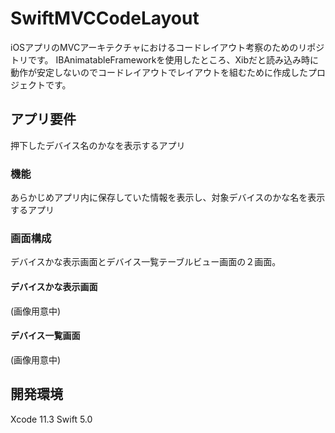 # SwiftMVCCodeLayout

iOSアプリのMVCアーキテクチャにおけるコードレイアウト考察のためのリポジトリです。
IBAnimatableFrameworkを使用したところ、Xibだと読み込み時に動作が安定しないのでコードレイアウトでレイアウトを組むために作成したプロジェクトです。

## アプリ要件
押下したデバイス名のかなを表示するアプリ

### 機能
あらかじめアプリ内に保存していた情報を表示し、対象デバイスのかな名を表示するアプリ

### 画面構成
デバイスかな表示画面とデバイス一覧テーブルビュー画面の２画面。
#### デバイスかな表示画面
(画像用意中)

#### デバイス一覧画面
(画像用意中)


## 開発環境
Xcode 11.3
Swift 5.0
